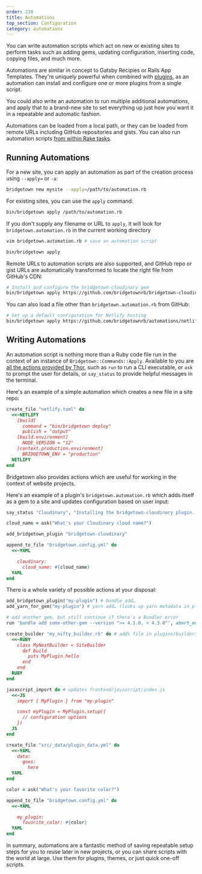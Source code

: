 ```yaml
---
order: 230
title: Automations
top_section: Configuration
category: automations
---
```


You can write automation scripts which act on new or existing sites to perform
tasks such as adding gems, updating configuration, inserting code, copying
files, and much more.

Automations are similar in concept to Gatsby Recipies or Rails App Templates.
They're uniquely powerful when combined with [plugins](/docs/plugins), as an
automation can install and configure one or more plugins from a single script.

You could also write an automation to run multiple additional automations, and
apply that to a brand-new site to set everything up just how you want it in a
repeatable and automatic fashion.

Automations can be loaded from a local path, or they can be loaded from remote
URLs including GitHub repositories and gists. You can also run automation scripts [from within Rake tasks](/docs/command-line-usage#rakefile-and-rake-tasks).

## Running Automations

For a new site, you can apply an automation as part of the creation process
using `--apply=` or `-a`:

```sh
bridgetown new mysite --apply=/path/to/automation.rb
```

For existing sites, you can use the `apply` command:

```sh
bin/bridgetown apply /path/to/automation.rb
```

If you don't supply any filename or URL to `apply`, it will look for
`bridgetown.automation.rb` in the current working directory

```sh
vim bridgetown.automation.rb # save an automation script

bin/bridgetown apply
```

Remote URLs to automation scripts are also supported, and GitHub repo or gist
URLs are automatically transformed to locate the right file from GitHub's CDN:

```sh
# Install and configure the bridgetown-cloudinary gem
bin/bridgetown apply https://github.com/bridgetownrb/bridgetown-cloudinary
```

You can also load a file other than `bridgetown.automation.rb` from GitHub:

```sh
# Set up a default configuration for Netlify hosting
bin/bridgetown apply https://github.com/bridgetownrb/automations/netlify.rb
```

## Writing Automations

An automation script is nothing more than a Ruby code file run in the context
of an instance of `Bridgetown::Commands::Apply`. Available to you are [all the
actions provided by Thor](https://github.com/erikhuda/thor/wiki/Actions), such
as `run` to run a CLI executable, or `ask` to prompt the user for details, or
`say_status` to provide helpful messages in the terminal.

Here's an example of a simple automation which creates a new file in a
site repo:

```ruby
create_file "netlify.toml" do
  <<~NETLIFY
    [build]
      command = "bin/bridgetown deploy"
      publish = "output"
    [build.environment]
      NODE_VERSION = "12"
    [context.production.environment]
      BRIDGETOWN_ENV = "production"
  NETLIFY
end
```

Bridgetown also provides actions which are useful for working in the context
of website projects.

Here's an example of a plugin's `bridgetown.automation.rb` which adds itself
as a gem to a site and updates configuration based on user input:

```ruby
say_status "Cloudinary", "Installing the bridgetown-cloudinary plugin..."

cloud_name = ask("What's your Cloudinary cloud name?")

add_bridgetown_plugin "bridgetown-cloudinary"

append_to_file "bridgetown.config.yml" do
  <<~YAML

    cloudinary:
      cloud_name: #{cloud_name}
  YAML
end
```

There is a whole variety of possible actions at your disposal:

```ruby
add_bridgetown_plugin("my-plugin") # bundle add…
add_yarn_for_gem("my-plugin") # yarn add… (looks up yarn metadata in plugin gemspec)

# add another gem, but still continue if there's a Bundler error
run 'bundle add some-other-gem --version ">= 4.1.0, < 4.3.0"', abort_on_failure: false

create_builder "my_nifty_builder.rb" do # adds file in plugins/builders
  <<~RUBY
    class MyNeatBuilder < SiteBuilder
      def build
        puts MyPlugin.hello
      end
    end
  RUBY
end

javascript_import do # updates frontend/javascript/index.js
  <<~JS
    import { MyPlugin } from "my-plugin"

    const myPlugin = MyPlugin.setup({
      // configuration options
    })
  JS
end

create_file "src/_data/plugin_data.yml" do
  <<~YAML
    data:
      goes:
        here
  YAML
end

color = ask("What's your favorite color?")

append_to_file "bridgetown.config.yml" do
  <<~YAML

    my_plugin:
      favorite_color: #{color}
  YAML
end
```

In summary, automations are a fantastic method of saving repeatable setup
steps for you to reuse later in new projects, or you can share scripts with
the world at large. Use them for plugins, themes, or just quick one-off
scripts.
